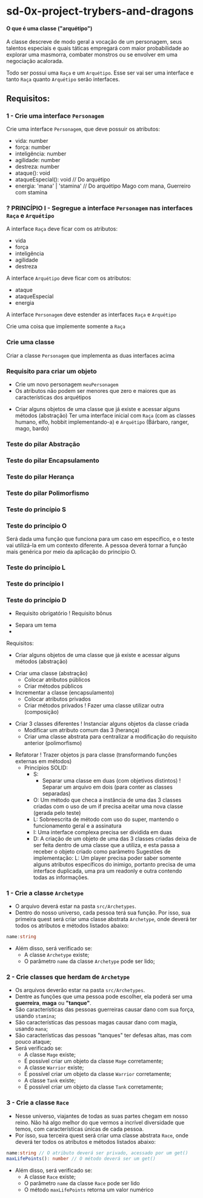 # sd-0x-project-trybers-and-dragons

#### O que é uma classe ("arquétipo")
A classe descreve de modo geral a vocação de um personagem, seus talentos especiais e quais táticas empregará com maior probabilidade ao explorar uma masmorra, combater monstros ou se envolver em uma negociação acalorada.

Todo ser possui uma `Raça` e um `Arquétipo`. Esse ser vai ser uma interface e tanto `Raça` quanto `Arquétipo` serão interfaces.

## Requisitos:

### 1 - Crie uma interface `Personagem`

Crie uma interface `Personagem`, que deve possuir os atributos:

- vida: number
- força: number
- inteligência: number
- agilidade: number
- destreza: number
- ataque(): void
- ataqueEspecial(): void // Do arquétipo
- energia: 'mana' | 'stamina' // Do arquétipo Mago com mana, Guerreiro com stamina

### ? PRINCÍPIO I - Segregue a interface `Personagem` nas interfaces `Raça` e `Arquétipo`

A interface `Raça` deve ficar com os atributos:

- vida
- força
- inteligência
- agilidade
- destreza

A interface `Arquétipo` deve ficar com os atributos:

- ataque
- ataqueEspecial
- energia

A interface `Personagem` deve estender as interfaces `Raça` e `Arquétipo`

Crie uma coisa que implemente somente a `Raça`

### Crie uma classe

Criar a classe `Personagem` que implementa as duas interfaces acima

### Requisito para criar um objeto

- Crie um novo personagem `meuPersonagem`
- Os atributos não podem ser menores que zero e maiores que as características dos arquétipos

* Criar alguns objetos de uma classe que já existe e acessar alguns métodos (abstração)
  Ter uma interface inicial com `Raça` (com as classes humano, elfo, hobbit implementando-a) e `Arquétipo` (Bárbaro, ranger, mago, bardo)

### Teste do pilar Abstração

### Teste do pilar Encapsulamento

### Teste do pilar Herança

### Teste do pilar Polimorfismo

### Teste do princípio S

### Teste do princípio O

Será dada uma função que funciona para um caso em específico, e o teste vai utilizá-la em um contexto diferente.
A pessoa deverá tornar a função mais genérica por meio da aplicação do princípio O.

### Teste do princípio L

### Teste do princípio I

### Teste do princípio D


* Requisito obrigatório
! Requisito bônus
- Separa um tema
- 
Requisitos:

* Criar alguns objetos de uma classe que já existe e acessar alguns métodos (abstração)
- Criar uma classe (abstração)
  * Colocar atributos públicos
  * Criar métodos públicos
- Incrementar a classe (encapsulamento)
  * Colocar atributos privados 
  * Criar métodos privados
! Fazer uma classe utilizar outra (composição)
* Criar 3 classes diferentes
  ! Instanciar alguns objetos da classe criada
  * Modificar um atributo comum das 3 (herança)
  * Criar uma classe abstrata para centralizar a modificação do requisito anterior (polimorfismo)
- Refatorar
  ! Trazer objetos js para classe (transformando funções externas em métodos)
  - Princípios SOLID:
    - S:
      * Separar uma classe em duas (com objetivos distintos)
      ! Separar um arquivo em dois (para conter as classes separadas) 
    * O: Um método que checa a instância de uma das 3 classes criadas com o uso de um if precisa aceitar uma nova classe (gerada pelo teste)
    * L: Sobreescrita de método com uso do super, mantendo o funcionamento geral e a assinatura 
    * I: Uma interface complexa precisa ser dividida em duas
    * D: A criação de um objeto de uma das 3 classes criadas deixa de ser feita dentro de uma classe que a utiliza, e esta passa a receber o objeto criado como parâmetro
Sugestões de implementação:
L: Um player precisa poder saber somente alguns atributos específicos do inimigo, portanto precisa de uma interface duplicada, uma pra um readonly e outra contendo todas as informações.


### 1 - Crie a classe `Archetype`

 - O arquivo deverá estar na pasta `src/Archetypes`.
 - Dentro do nosso universo, cada pessoa terá sua função. Por isso, sua primeira quest será criar uma classe abstrata `Archetype`, onde deverá ter todos os atributos e métodos listados abaixo:

 ```typescript
 name:string
 ```

 - Além disso, será verificado se:
   - A classe `Archetype` existe;
   - O parâmetro `name` da classe `Archetype` pode ser lido;

### 2 - Crie classes que herdam de `Archetype`

 - Os arquivos deverão estar na pasta `src/Archetypes`.
 - Dentre as funções que uma pessoa pode escolher, ela poderá ser uma **guerreira**, **maga** ou **"tanque"**.
 - São características das pessoas guerreiras causar dano com sua força, usando ``stamina``;
 - São características das pessoas magas causar dano com magia, usando ``mana``;
 - São características das pessoas "tanques" ter defesas altas, mas com pouco ataque;
 - Será verificado se:
   - A classe `Mage` existe;
   - É possível criar um objeto da classe `Mage` corretamente;
   - A classe `Warrior` existe;
   - É possível criar um objeto da classe `Warrior` corretamente;
   - A classe `Tank` existe;
   - É possível criar um objeto da classe `Tank` corretamente;

### 3 - Crie a classe `Race`

 - Nesse universo, viajantes de todas as suas partes chegam em nosso reino. Não há algo melhor do que vermos a incrível diversidade que temos, com características únicas de cada pessoa.
 - Por isso, sua terceira quest será criar uma classe abstrata `Race`, onde deverá ter todos os atributos e métodos listados abaixo:

 ```typescript
 name:string // O atributo deverá ser privado, acessado por um get()
 maxLifePoints(): number // O método deverá ser um get()
 ```

 - Além disso, será verificado se:
   - A classe `Race` existe;
   - O parâmetro `name` da classe `Race` pode ser lido
   - O método `maxLifePoints` retorna um valor numérico
